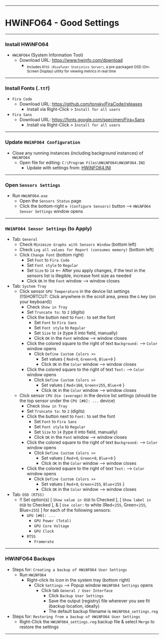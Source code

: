 <!-- https://github.com/mcavallo-git/Coding/blob/main/windows/HWiNFO64/HWiNFO64%20-%20Good%20Settings.md -->

***

# HWiNFO64 - Good Settings

***

### Install HWiNFO64
  - `HWiNFO64` (System Information Tool)
    - Download URL: https://www.hwinfo.com/download
      - <sub>Includes `RTSS (RivaTuner Statistics Server)`, a pre-packaged OSD (On-Screen Display) utility for viewing metrics in real time</sub>

***
### Install Fonts (`.ttf`)
  - `Fira Code`
    - Download URL:  https://github.com/tonsky/FiraCode/releases
      - Install via Right-Click > `Install for all users`
  - `Fira Sans`
    - Download URL:  https://fonts.google.com/specimen/Fira+Sans
      - Install via Right-Click > `Install for all users`

***

### Update `HWiNFO64 Configuration`
  - Close any running instances (including background instances) of `HWiNFO64`
    - Open file for editing: `C:\Program Files\HWiNFO64\HWiNFO64.INI`
      - Update with settings from: [HWiNFO64.INI](./HWiNFO64.INI)

***

### Open `Sensors Settings`
  - Run `HWiNFO64.exe`
    - Open the `Sensors Status` page
     - Click the bottom-right `⚙️ (Configure Sensors)` button --> `HWiNFO64 Sensor Settings` window opens 

***

### `HWiNFO64 Sensor Settings` (to Apply)
  - Tab: `General`
    - Check `Minimize Graphs with Sensors Window`  (bottom left)
    - Check `Log all values for Report (consumes memory)`  (bottom left)
    - Click `Change Font`  (bottom right)
      - Set `Font` to `Fira Code`
      - Set `Font style` to `Regular`
      - Set `Size` to `14`   <-- After you apply changes, if the text in the sensors list is illegible, increase font size as needed
      - Click `OK` in the `Font` window --> window closes
  - Tab: `System Tray`
    - Click sensor `GPU Temperature` in the device list settings  (!!SHORTCUT: Click anywhere in the scroll area, press the `G` key (on your keyboard))
      - Check `Show in Tray`
      - Set `Truncate to:` to `2` (digits)
      - Click the button next to `Font:` to set the font
        - Set `Font` to `Fira Sans`
        - Set `Font style` to `Regular`
        - Set `Size` to `14` (type it into field, manually)
        - Click `OK` in the `Font` window  --> window closes
      - Click the colored square to the right of text `Background:`  --> `Color` window opens 
        - Click `Define Custom Colors >>`
          - Set values { `Red`=`0`, `Green`=`0`, `Blue`=`0` }
          - Click `OK` in the `Color` window --> window closes
      - Click the colored square to the right of text `Text:`  --> `Color` window opens 
        - Click `Define Custom Colors >>`
          - Set values { `Red`=`168`, `Green`=`255`, `Blue`=`0` }
          - Click `OK` in the `Color` window --> window closes
    - Click sensor `CPU Die (average)` in the device list settings  (should be the top sensor under the `CPU [#0]: ...` device)
      - Check `Show in Tray`
      - Set `Truncate to:` to `2` (digits)
      - Click the button next to `Font:` to set the font
        - Set `Font` to `Fira Sans`
        - Set `Font style` to `Regular`
        - Set `Size` to `14` (type it into field, manually)
        - Click `OK` in the `Font` window  --> window closes
      - Click the colored square to the right of text `Background:`  --> `Color` window opens 
        - Click `Define Custom Colors >>`
          - Set values { `Red`=`0`, `Green`=`0`, `Blue`=`0` }
          - Click `OK` in the `Color` window --> window closes
      - Click the colored square to the right of text `Text:`  --> `Color` window opens 
        - Click `Define Custom Colors >>`
          - Set values { `Red`=`0`, `Green`=`255`, `Blue`=`255` }
          - Click `OK` in the `Color` window --> window closes
  - Tab: `OSD (RTSS)`
    - !! Set option(s) [ `Show value in OSD` to Checked ], [ `Show label in OSD` to Checked ], & [ `Use color:` to white (Red=`255`, Green=`255`, Blue=`255`) ] for each of the following sensors:
      - `GPU [#0]: ...`
        - `GPU Power (Total)`
        - `GPU Core Voltage`
        - `GPU Clock`
      - `RTSS`
        - `Framerate`

***

### HWiNFO64 Backups
  - Steps for: `Creating a backup of HWiNFO64 User Settings`
    - Run `HWiNFO64`
      - Right-click its icon in the system tray (bottom right)
        - Click `Settings` --> Popup window `HWiNFO64 Settings` opens
          - Click tab `General / User Interface`
            -  Click `Backup User Settings`
              - Save the output (registry) file wherever you see fit (backup location, ideally)
              - The default backup filename is `HWiNFO64_settings.reg`
  - Steps for: `Restoring from a backup of HWiNFO64 User Settings`
    - Right-Click the `HWiNFO64_settings.reg` backup file & select `Merge` to restore the settings

***
